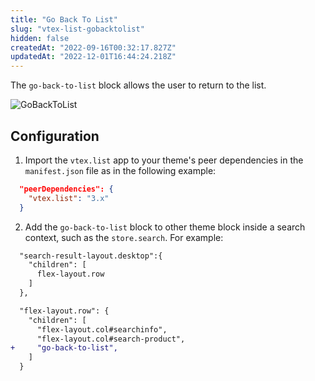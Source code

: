 ```yaml
---
title: "Go Back To List"
slug: "vtex-list-gobacktolist"
hidden: false
createdAt: "2022-09-16T00:32:17.827Z"
updatedAt: "2022-12-01T16:44:24.218Z"
---
```

The `go-back-to-list` block allows the user to return to the list.

![GoBackToList](https://cdn.jsdelivr.net/gh/vtexdocs/dev-portal-content@main/images/vtex-list-gobacktolist-0.gif)

## Configuration

1. Import the `vtex.list` app to your theme's peer dependencies in the `manifest.json` file as in the following example:

```json
  "peerDependencies": {
    "vtex.list": "3.x"
  }
```

2. Add the `go-back-to-list` block to other theme block inside a search context, such as the `store.search`. For example:

```diff
  "search-result-layout.desktop":{
    "children": [
      flex-layout.row
    ]
  },

  "flex-layout.row": {
    "children": [
      "flex-layout.col#searchinfo",
      "flex-layout.col#search-product",
+     "go-back-to-list",
    ]
  }
```